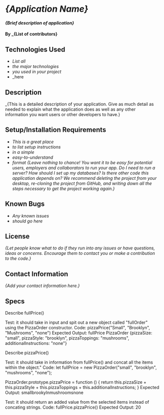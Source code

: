 # _{Application Name}_
#### _{Brief description of application}_
#### By _**{List of contributors}**
## Technologies Used
* _List all_
* _the major technologies_
* _you used in your project_
* _here
## Description
_{This is a detailed description of your application. Give as much detail as needed to explain what the application does as well as any other information you want users or other developers to have.}
## Setup/Installation Requirements
* _This is a great place_
* _to list setup instructions_
* _in a simple_
* _easy-to-understand_
* _format_
_{Leave nothing to chance! You want it to be easy for potential users, employers and collaborators to run your app. Do I need to run a server? How should I set up my databases? Is there other code this application depends on? We recommend deleting the project from your desktop, re-cloning the project from GitHub, and writing down all the steps necessary to get the project working again.}_
## Known Bugs
* _Any known issues_
* _should go here_
## License
_{Let people know what to do if they run into any issues or have questions, ideas or concerns.  Encourage them to contact you or make a contribution to the code.}_
## Contact Information
_{Add your contact information here.}_
## Specs
Describe fullPrice()

Test: it should take in input and spit out a new object called "fullOrder" using the PizzaOrder constructor.
Code: pizzaPrice("Small", "Brooklyn", "Mushrooms", "none")
Expected Output: fullPrice
PizzaOrder {pizzaSize: "small", pizzaStyle: "brooklyn", pizzaToppings: "mushrooms", additionalInstructions: "none"}


Describe pizzaPrice()

Test: it should take in information from fullPrice() and concat all the items within the object."
Code: 
let fullPrice = new PizzaOrder("small", "brooklyn", "mushrooms", "none");

PizzaOrder.prototype.pizzaPrice = function () {
    return this.pizzaSize + this.pizzaStyle + this.pizzaToppings + this.additionalInstructions;
} 
Expected Output: smallbrookylnmushroomsnone

Test: it should return an added value from the selected items instead of concating strings.
Code: fullPrice.pizzaPrice()
Expected Output: 20
